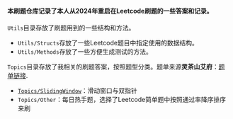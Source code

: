 #### 本刷题仓库记录了本人从2024年重启在Leetcode刷题的一些答案和记录。

`Utils`目录存放了刷题用到的一些结构和方法。
- `Utils/Structs`存放了一些Leetcode题目中指定使用的数据结构。
- `Utils/Methods`存放了一些方便生成测试的方法。

`Topics`目录存放了我相关的刷题答案，按照题型分类。题单来源**灵茶山艾府**：[题单链接](https://leetcode.cn/circle/discuss/RvFUtj/).
- [`Topics/SlidingWindow`](https://leetcode.cn/circle/discuss/0viNMK/)：滑动窗口与双指针
- `Topics/Other`：每日热手题，选择了Leetcode简单题中按照通过率降序排序来刷